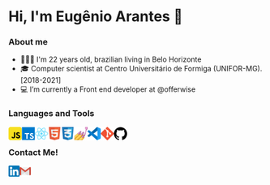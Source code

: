 # Hi, I'm Eugênio Arantes 👋

### About me

- 🙋🏻‍♂️️ I'm 22 years old, brazilian living in Belo Horizonte
- 🎓️ Computer scientist at Centro Universitário de Formiga (UNIFOR-MG). [2018-2021]
- 💻️ I’m currently a Front end developer at @offerwise

### Languages and Tools
<img align="left" alt="JavaScript" width="26px" src="https://github.com/eugenioarantes/eugenioarantes/blob/master/icons/javascript.png" />
<img align="left" alt="Typescript" width="26px" src="https://github.com/eugenioarantes/eugenioarantes/blob/master/icons/typescript.png" />
<img align="left" alt="React" width="26px" src="https://github.com/eugenioarantes/eugenioarantes/blob/master/icons/react.png" />
<img align="left" alt="HTML5" width="26px" src="https://github.com/eugenioarantes/eugenioarantes/blob/master/icons/html5.png" />
<img align="left" alt="CSS3" width="26px" src="https://github.com/eugenioarantes/eugenioarantes/blob/master/icons/css3.png" />
<img align="left" alt="StyledComponents" width="26px" src="https://github.com/eugenioarantes/eugenioarantes/blob/master/icons/styled-components.png" />
<img align="left" alt="Visual Studio Code" width="26px" src="https://github.com/eugenioarantes/eugenioarantes/blob/master/icons/vscode.png" />
<img align="left" alt="Git" width="26px" src="https://github.com/eugenioarantes/eugenioarantes/blob/master/icons/git.png" />
<img align="left" alt="GitHub" width="26px" src="https://github.com/eugenioarantes/eugenioarantes/blob/master/icons/github.png" />

<br />

### Contact Me!
[<img align="left" alt="Eugênio Arantes | LinkedIn" width="22px" src="https://github.com/eugenioarantes/eugenioarantes/blob/master/icons/linkedin.png" />](https://www.linkedin.com/in/eugenio-junior/)
[<img align="left" alt="Eugênio Arantes | Email" width="22px" src="https://github.com/eugenioarantes/eugenioarantes/blob/master/icons/gmail.png" />](mailto:eugeniolopesarantesjunior@gmail.com)
<br />
